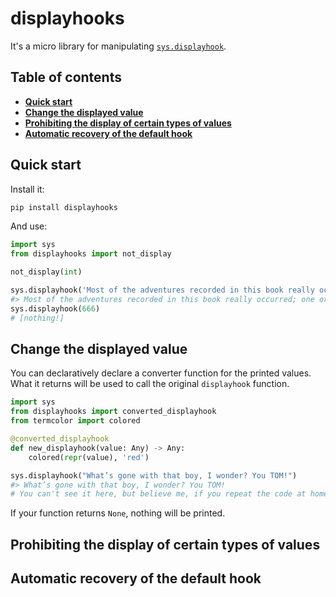 # displayhooks

It's a micro library for manipulating [`sys.displayhook`](https://docs.python.org/3/library/sys.html#sys.displayhook).


## Table of contents

- [**Quick start**](#quick-start)
- [**Change the displayed value**](#change-the-displayed-value)
- [**Prohibiting the display of certain types of values**](#prohibiting-the-display-of-certain-types-of-values)
- [**Automatic recovery of the default hook**](#automatic-recovery-of-the-default-hook)


## Quick start

Install it:

```bash
pip install displayhooks
```

And use:

```python
import sys
from displayhooks import not_display

not_display(int)

sys.displayhook('Most of the adventures recorded in this book really occurred; one or two were experiences of my own, the rest those of boys who were schoolmates of mine.')
#> Most of the adventures recorded in this book really occurred; one or two were experiences of my own, the rest those of boys who were schoolmates of mine.
sys.displayhook(666)
# [nothing!]
```

## Change the displayed value

You can declaratively declare a converter function for the printed values. What it returns will be used to call the original `displayhook` function.

```python
import sys
from displayhooks import converted_displayhook
from termcolor import colored

@converted_displayhook
def new_displayhook(value: Any) -> Any:
    colored(repr(value), 'red')

sys.displayhook("What’s gone with that boy, I wonder? You TOM!")
#> What’s gone with that boy, I wonder? You TOM!
# You can't see it here, but believe me, if you repeat the code at home, the output in the console will be red!
```

If your function returns `None`, nothing will be printed.


## Prohibiting the display of certain types of values
## Automatic recovery of the default hook
